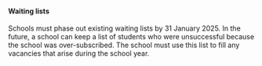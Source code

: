 ####  Waiting lists

Schools must phase out existing waiting lists by 31 January 2025. In the
future, a school can keep a list of students who were unsuccessful because the
school was over-subscribed. The school must use this list to fill any
vacancies that arise during the school year.
